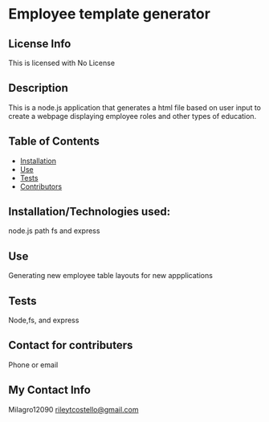 
  # Employee template generator
  ## License Info
This is licensed with No License 
  
  ## Description
  This is a node.js application that generates a html file based on user input to create a webpage displaying employee roles and other types of education.
  ## Table of Contents
  * [Installation](#installation)
  * [Use](#use)
  * [Tests](#tests)
  * [Contributors](#contributors)
  ## Installation/Technologies used:
  node.js path fs and express
  ## Use
  Generating new employee table layouts for new appplications
  ## Tests
  Node,fs, and express
  ## Contact for contributers
  Phone or email
  ## My Contact Info
  Milagro12090
  rileytcostello@gmail.com
  
